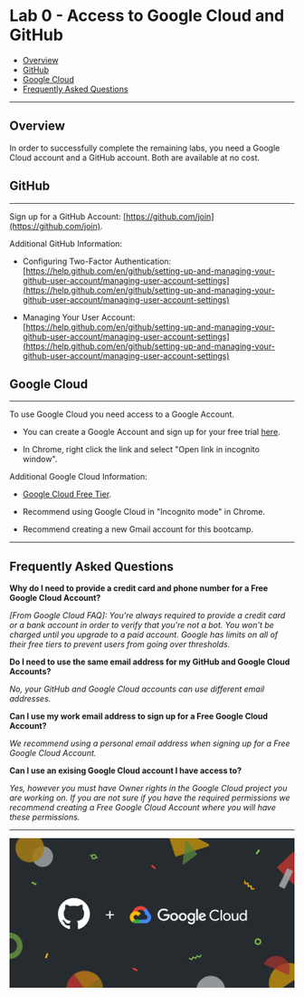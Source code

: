 # Lab 0 - Access to Google Cloud and GitHub

- [Overview](#Overview)
- [GitHub](#GitHub)
- [Google Cloud](#Google-Cloud)
- [Frequently Asked Questions](#Frequently-Asked-Questions)

---

## Overview

In order to successfully complete the remaining labs, you need a Google Cloud account and a GitHub account. Both are available at no cost.

## GitHub

---

Sign up for a GitHub Account: [https://github.com/join](https://github.com/join).

Additional GitHub Information:

- Configuring Two-Factor Authentication: [https://help.github.com/en/github/setting-up-and-managing-your-github-user-account/managing-user-account-settings](https://help.github.com/en/github/setting-up-and-managing-your-github-user-account/managing-user-account-settings)

- Managing Your User Account: [https://help.github.com/en/github/setting-up-and-managing-your-github-user-account/managing-user-account-settings](https://help.github.com/en/github/setting-up-and-managing-your-github-user-account/managing-user-account-settings)

## Google Cloud

---

To use Google Cloud you need access to a Google Account.

- You can create a Google Account and sign up for your free trial [here](https://console.cloud.google.com/freetrial).

- In Chrome, right click the link and select "Open link in incognito window".

Additional Google Cloud Information:

- [Google Cloud Free Tier](https://cloud.google.com/free/docs/gcp-free-tier).

- Recommend using Google Cloud in "Incognito mode" in Chrome.

- Recommend creating a new Gmail account for this bootcamp.

---

## Frequently Asked Questions

**Why do I need to provide a credit card and phone number for a Free Google Cloud Account?**

*[From Google Cloud FAQ]: You're always required to provide a credit card or a bank account in order to verify that you're not a bot. You won't be charged until you upgrade to a paid account. Google has limits on all of their free tiers to prevent users from going over thresholds.*

**Do I need to use the same email address for my GitHub and Google Cloud Accounts?**

*No, your GitHub and Google Cloud accounts can use different email addresses.*

**Can I use my work email address to sign up for a Free Google Cloud Account?**

*We recommend using a personal email address when signing up for a Free Google Cloud Account.*

**Can I use an exising Google Cloud account I have access to?**

*Yes, however you must have Owner rights in the Google Cloud project you are working on. If you are not sure if you have the required permissions we recommend creating a Free Google Cloud Account where you will have these permissions.*

---

![GitHub+Google Cloud](images/lab_0_gh_gc.png)
